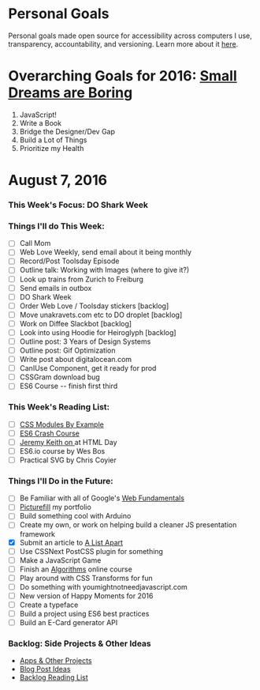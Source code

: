 Personal Goals
==============

Personal goals made open source for accessibility across computers I use, transparency, accountability, and versioning. Learn more about it [here](http://una.im/personal-goals-guide).

# Overarching Goals for 2016: [Small Dreams are Boring](http://una.im/2015-review/)
1. JavaScript!
2. Write a Book
3. Bridge the Designer/Dev Gap
4. Build a Lot of Things
5. Prioritize my Health

# August 7, 2016

### This Week's Focus: DO Shark Week

### Things I'll do This Week:

- [ ] Call Mom
- [ ] Web Love Weekly, send email about it being monthly
- [ ] Record/Post Toolsday Episode
- [ ] Outline talk: Working with Images (where to give it?)
- [ ] Look up trains from Zurich to Freiburg
- [ ] Send emails in outbox
- [ ] DO Shark Week
- [ ] Order Web Love / Toolsday stickers  [backlog]
- [ ] Move unakravets.com etc to DO droplet [backlog]
- [ ] Work on Diffee Slackbot [backlog]
- [ ] Look into using Hoodie for Heiroglyph [backlog]
- [ ] Outline post: 3 Years of Design Systems
- [ ] Outline post: Gif Optimization
- [ ] Write post about digitalocean.com
- [ ] CanIUse Component, get it ready for prod
- [ ] CSSGram download bug
- [ ] ES6 Course -- finish first third

### This Week's Reading List:

- [ ] [CSS Modules By Example](http://andrewhfarmer.com/css-modules-by-example/)
- [ ] [ES6 Crash Course](https://laracasts.com/series/es6-cliffsnotes)
- [ ] [Jeremy Keith on <a> at HTML Day](https://vimeo.com/172794545)
- [ ] ES6.io course by Wes Bos
- [ ] Practical SVG by Chris Coyier

### Things I'll Do in the Future:
- [ ] Be Familiar with all of Google's [Web Fundamentals](https://developers.google.com/web/fundamentals/)
- [ ] [Picturefill](http://scottjehl.github.io/picturefill/) my portfolio
- [ ] Build something cool with Arduino
- [ ] Create my own, or work on helping build a cleaner JS presentation framework
- [x] Submit an article to [A List Apart](http://alistapart.com/about/contribute)
- [ ] Use CSSNext PostCSS plugin for something
- [ ] Make a JavaScript Game
- [ ] Finish an [Algorithms]((http://livestream.com/accounts/4894689/events/4497664)) online course
- [ ] Play around with CSS Transforms for fun
- [ ] Do something with youmightnotneedjavascript.com
- [ ] New version of Happy Moments for 2016
- [ ] Create a typeface
- [ ] Build a project using ES6 best practices
- [ ] Build an E-Card generator API

### Backlog: Side Projects & Other Ideas
- [Apps & Other Projects](https://github.com/una/personal-goals/blob/master/ideas-and-misc/app-ideas.md)
- [Blog Post Ideas](https://github.com/una/personal-goals/blob/master/ideas-and-misc/blog-ideas.md)
- [Backlog Reading List](https://github.com/una/personal-goals/tree/master/content-list)

